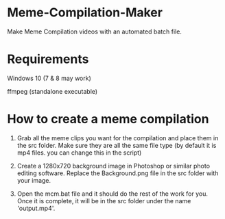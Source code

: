 # Meme-Compilation-Maker

Make Meme Compilation videos with an automated batch file.

# Requirements

Windows 10 (7 & 8 may work)

ffmpeg (standalone executable)

# How to create a meme compilation

1. Grab all the meme clips you want for the compilation and place them in the src folder.
Make sure they are all the same file type (by default it is mp4 files. you can change this in the script)

2. Create a 1280x720 background image in Photoshop or similar photo editing software. Replace the Background.png file in the src folder
with your image.

3. Open the mcm.bat file and it should do the rest of the work for you.
Once it is complete, it will be in the src folder under the name 'output.mp4'.
